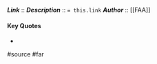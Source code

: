 ***Link***      :: [](https://www.ecfr.gov/current/title-14/section-91.129)
***Description***      :: `= this.link`
***Author*** :: [[FAA]]

#### Key Quotes
* 

#source #far